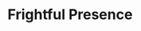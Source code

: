 ---
title: "Frightful Presence"

ability:
  types: ["Ex"]
  description: |
    This special quality makes a creature's very presence unsettling to foes. It takes effect automatically when the creature performs some sort of dramatic action (such as charging, attacking, or snarling). Opponents within range who witness the action may become frightened or shaken. Actions required to trigger the ability are given in the creature's descriptive text. The range is usually 30 feet, and the duration is usually 5d6 rounds. This ability affects only opponents with fewer Hit Dice or levels than the creature has. An affected opponent can resist the effects with a successful Will save (DC 10 + &#189; frightful creature's racial HD + frightful creature's Cha modifier; the exact DC is given in the creature's descriptive text). An opponent that succeeds on the saving throw is immune to that same creature's frightful presence for 24 hours. Frightful presence is a mind-affecting fear effect.
---